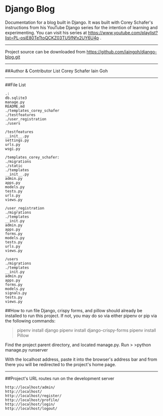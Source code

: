 # Django Blog

Documentation for a blog built in Django. It was built with Corey Schafer's instructions from his YouTube Django series for the intention of learning and experimenting. You can visit his series at https://www.youtube.com/playlist?list=PL-osiE80TeTtoQCKZ03TU5fNfx2UY6U4p .

---

Project source can be downloaded from https://github.com/iaingoh/django-blog.git

---

##Author & Contributor List
Corey Schafer
Iain Goh

---

##File List

```
.:
db.sqlite3
manage.py
README.md
./templates_corey_schafer
./testfeatures
./user_registration
./users
```
```
/testfeatures
__init__.py
settings.py
urls.py
wsgi.py
```
```
/templates_corey_schafer:
./migrations
./static
./templates
__init__.py
admin.py
apps.py
models.py
tests.py
urls.py
views.py
```
```
/user_registration
./migrations
./templates
__init.py
admin.py
apps.py
forms.py
models.py
tests.py
urls.py
views.py
```
```
/users
./migrations
./templates
__init.py
admin.py
apps.py
forms.py
models.py
signals.py
tests.py
views.py
```

##How to run file
Django, crispy forms, and pillow should already be installed to run this project. If not, you may do so via either pipenv or pip via the following commands:
>pipenv install django
>pipenv install django-crispy-forms
>pipenv install Pillow

Find the project parent directory, and located manage.py.
Run > \>python manage.py runserver

With the localhost address, paste it into the browser's address bar and from there you will be redirected to the project's home page.

---

##Project's URL routes run on the development server

```
http://localhost/admin/
http://localhost/
http://localhost/register/
http://localhost/profile/
http://localhost/login/
http://localhost/logout/
```